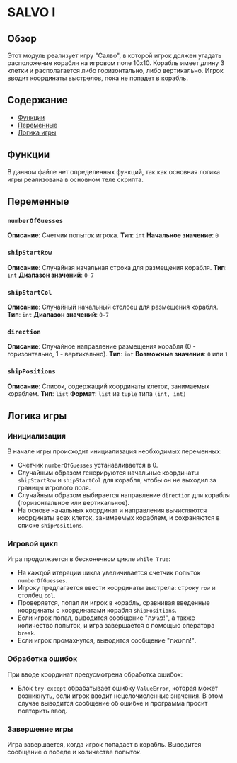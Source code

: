 # SALVO I

## Обзор

Этот модуль реализует игру "Салво", в которой игрок должен угадать расположение корабля на игровом поле 10x10. Корабль имеет длину 3 клетки и располагается либо горизонтально, либо вертикально. Игрок вводит координаты выстрелов, пока не попадет в корабль.

## Содержание

- [Функции](#функции)
- [Переменные](#переменные)
- [Логика игры](#логика-игры)

## Функции

В данном файле нет определенных функций, так как основная логика игры реализована в основном теле скрипта.

## Переменные

### `numberOfGuesses`
**Описание**: Счетчик попыток игрока.
**Тип**: `int`
**Начальное значение**: `0`

### `shipStartRow`
**Описание**: Случайная начальная строка для размещения корабля.
**Тип**: `int`
**Диапазон значений**: `0-7`

### `shipStartCol`
**Описание**: Случайный начальный столбец для размещения корабля.
**Тип**: `int`
**Диапазон значений**: `0-7`

### `direction`
**Описание**: Случайное направление размещения корабля (0 - горизонтально, 1 - вертикально).
**Тип**: `int`
**Возможные значения**: `0` или `1`

### `shipPositions`
**Описание**: Список, содержащий координаты клеток, занимаемых кораблем.
**Тип**: `list`
**Формат**: `list` из `tuple` типа `(int, int)`

## Логика игры

### Инициализация
В начале игры происходит инициализация необходимых переменных:
- Счетчик `numberOfGuesses` устанавливается в 0.
- Случайным образом генерируются начальные координаты `shipStartRow` и `shipStartCol` для корабля, чтобы он не выходил за границы игрового поля.
- Случайным образом выбирается направление `direction` для корабля (горизонтальное или вертикальное).
- На основе начальных координат и направления вычисляются координаты всех клеток, занимаемых кораблем, и сохраняются в списке `shipPositions`.

### Игровой цикл
Игра продолжается в бесконечном цикле `while True`:
- На каждой итерации цикла увеличивается счетчик попыток `numberOfGuesses`.
- Игроку предлагается ввести координаты выстрела: строку `row` и столбец `col`.
- Проверяется, попал ли игрок в корабль, сравнивая введенные координаты с координатами корабля `shipPositions`.
- Если игрок попал, выводится сообщение "פגיעה!", а также количество попыток, и игра завершается с помощью оператора `break`.
- Если игрок промахнулся, выводится сообщение "החטאה!".

### Обработка ошибок
При вводе координат предусмотрена обработка ошибок:
- Блок `try-except` обрабатывает ошибку `ValueError`, которая может возникнуть, если игрок вводит нецелочисленные значения. В этом случае выводится сообщение об ошибке и программа просит повторить ввод.

### Завершение игры
Игра завершается, когда игрок попадает в корабль. Выводится сообщение о победе и количестве попыток.